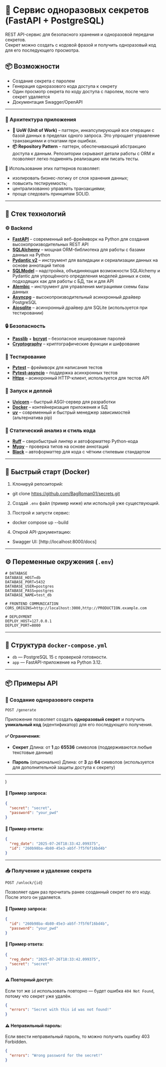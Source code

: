 # 🔐 Сервис одноразовых секретов (FastAPI + PostgreSQL)

REST API-сервис для безопасного хранения и одноразовой передачи секретов.  
Секрет можно создать с кодовой фразой и получить одноразовый код для его последующего просмотра.

## 📦 Возможности

- Создание секрета с паролем
- Генерация одноразового кода доступа к секрету
- Один просмотр секрета по коду доступа с паролем, после чего секрет удаляется
- Документация Swagger/OpenAPI

---

### 🧱 Архитектура приложения

* **🔄 UoW (Unit of Work)** – паттерн, инкапсулирующий все операции с базой данных в пределах одного запроса. Это упрощает управление транзакциями и откатами при ошибках.
* **📦 Repository Pattern** – паттерн, обеспечивающий абстракцию доступа к данным. Репозитории скрывают детали работы с ORM и позволяют легко подменять реализацию или писать тесты.

🧩 Использование этих паттернов позволяет:

* изолировать бизнес-логику от слоя хранения данных;
* повысить тестируемость;
* централизованно управлять транзакциями;
* проще следовать принципам SOLID.

---

## 🧱 Стек технологий

### ⚙️ Backend

* **[FastAPI](https://fastapi.tiangolo.com/)** – современный веб-фреймворк на Python для создания высокопроизводительных REST API
* **[SQLAlchemy](https://www.sqlalchemy.org/)** – мощная ORM-библиотека для работы с базами данных на Python
* **[Pydantic v2](https://docs.pydantic.dev/)** – инструмент для валидации и сериализации данных на основе аннотаций типов
* **[SQLModel](https://sqlmodel.tiangolo.com/)** – надстройка, объединяющая возможности SQLAlchemy и Pydantic для упрощённого определения моделей данных и схем, подходящих как для работы с БД, так и для API
* **[Alembic](https://alembic.sqlalchemy.org/)** – инструмент для управления миграциями схемы базы данных
* **[Asyncpg](https://github.com/MagicStack/asyncpg)** – высокопроизводительный асинхронный драйвер PostgreSQL
* **[Aiosqlite](https://github.com/omnilib/aiosqlite)** – асинхронный драйвер для SQLite (используется при тестировании)

### 🔒 Безопасность

* **[Passlib](https://passlib.readthedocs.io/)** + **[bcrypt](https://pypi.org/project/bcrypt/)** – безопасное хеширование паролей
* **[Cryptography](https://cryptography.io/)** – криптографические функции и шифрование

### 🧪 Тестирование

* **[Pytest](https://docs.pytest.org/)** – фреймворк для написания тестов
* **[Pytest-asyncio](https://github.com/pytest-dev/pytest-asyncio)** – поддержка асинхронных тестов
* **[Httpx](https://www.python-httpx.org/)** – асинхронный HTTP-клиент, используется для тестов API

### 🚀 Запуск и деплой

* **[Uvicorn](https://www.uvicorn.org/)** – быстрый ASGI-сервер для разработки
* **[Docker](https://docs.docker.com/compose/)** – контейнеризация приложения и БД
* **[uv](https://github.com/astral-sh/uv)** – современный и быстрый менеджер зависимостей (альтернатива pip)

### 🧹 Статический анализ и стиль кода

* **[Ruff](https://docs.astral.sh/ruff/)** – сверхбыстрый линтер и автоформаттер Python-кода
* **[Mypy](https://mypy-lang.org/)** – проверка типов на основе аннотаций
* **[Black](https://black.readthedocs.io/)** – автоформаттер для кода с чётким стилевым стандартом

---

## 🚀 Быстрый старт (Docker)

1. Клонируй репозиторий:

- git clone https://github.com/BagRoman01/secrets.git

2. Создай `.env` файл (пример ниже) или используй уже существующий.

3. Построй и запусти сервис:

- docker compose up --build

4. Открой API-документацию:

* Swagger UI: [http://localhost:8000/docs]
  
---

## ⚙️ Переменные окружения (`.env`)

```env
# DATABASE
DATABASE_HOST=db
DATABASE_PORT=5432
DATABASE_USER=postgres
DATABASE_PASS=postgres
DATABASE_NAME=test_db

# FRONTEND COMMUNICATION
CORS_ORIGINS=http://localhost:3000,http://PRODUCTION.example.com

# DEPLOYMENT
DEPLOY_HOST=127.0.0.1
DEPLOY_PORT=8000
```

---

## 🐘 Структура `docker-compose.yml`

* `db` — PostgreSQL 15 с проверкой готовности.
* `app` — FastAPI-приложение на Python 3.12.

---

## 📦 Примеры API

### 🔐 Создание одноразового секрета

`POST /generate`

Приложение позволяет создать **одноразовый секрет** и получить **уникальный код** (идентификатор) для его последующего получения.

#### ✅ Ограничения:

* **Секрет**
  Длина: от **1** до **65536** символов
  (поддерживаются любые текстовые данные)

* **Пароль** (опционально)
  Длина: от **3** до **64** символов
  (используется для дополнительной защиты доступа к секрету)

---
)

#### 🔸 Пример запроса:

```json
{
  "secret": "secret",
  "password": "your_pwd"
}
```

#### 🔸 Пример ответа:

```json
{
  "reg_date": "2025-07-26T18:33:42.099375",
  "id": "260b98ba-4b80-45e3-ab5f-7f5f6f16bd4b"
}
```

---
### 📥 Получение и удаление секрета

`POST /unlock/{id}`

Позволяет один раз прочитать ранее созданный секрет по его коду. После этого он удаляется.

#### 🔸 Пример запроса:

```json
{
  "id": "260b98ba-4b80-45e3-ab5f-7f5f6f16bd4b",
  "password": "your_pwd"
}
```

#### 🔸 Пример ответа:

```json
{
  "reg_date": "2025-07-26T18:33:42.099375",
  "secret": "secret"
}
```

#### ⚠️ Повторный доступ:

Если тот же `id` использовать повторно — будет ошибка `404 Not Found`, потому что секрет уже удалён.
```json
{
  "errors": "Secret with this id was not found!"
}
```
#### ⚠️ Неправильный пароль:
Если ввести неправильный пароль, то можно получить ошибку 403 Forbidden.
```json
{
  "errors": "Wrong password for the secret!"
}
```

